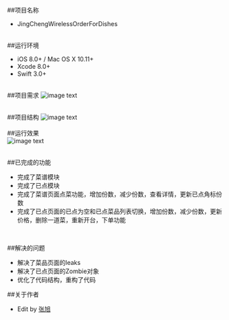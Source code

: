 ##项目名称
* JingChengWirelessOrderForDishes
</br></br>

##运行环境
* iOS 8.0+ / Mac OS X 10.11+ 
* Xcode 8.0+ 
* Swift 3.0+ 
</br></br>

##项目需求
![image text](http://ac-otjqboap.clouddn.com/acb9c9f6af2426df1cc5.jpg)</br></br>

##项目结构
![image text](http://ac-otjqboap.clouddn.com/43e1ee620c53f4443b92.png)</br></br>
##运行效果</br>
![image text](http://ac-otjqboap.clouddn.com/007b491b6678522545f7.gif)</br></br>

##已完成的功能
* 完成了菜谱模块
* 完成了已点模块
* 完成了菜谱页面点菜功能，增加份数，减少份数，查看详情，更新已点角标份数
* 完成了已点页面的已点为空和已点菜品列表切换，增加份数，减少份数，更新价格，删除一道菜，重新开台，下单功能
</br>

##解决的问题
* 解决了菜品页面的leaks 
* 解决了已点页面的Zombie对象
* 优化了代码结构，重构了代码


##关于作者
* Edit by [张旭](https://github.com/BrisyIOS)


